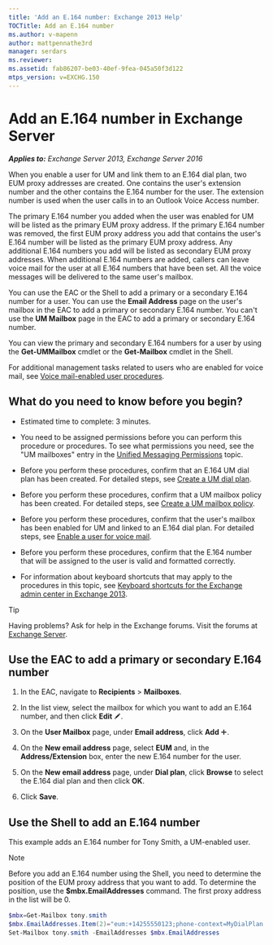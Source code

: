 ```yaml
---
title: 'Add an E.164 number: Exchange 2013 Help'
TOCTitle: Add an E.164 number
ms.author: v-mapenn
author: mattpennathe3rd
manager: serdars
ms.reviewer:
ms.assetid: fab86207-be03-40ef-9fea-045a50f3d122
mtps_version: v=EXCHG.150
---
```


# Add an E.164 number in Exchange Server

_**Applies to:** Exchange Server 2013, Exchange Server 2016_

When you enable a user for UM and link them to an E.164 dial plan, two EUM proxy addresses are created. One contains the user's extension number and the other contains the E.164 number for the user. The extension number is used when the user calls in to an Outlook Voice Access number.

The primary E.164 number you added when the user was enabled for UM will be listed as the primary EUM proxy address. If the primary E.164 number was removed, the first EUM proxy address you add that contains the user's E.164 number will be listed as the primary EUM proxy address. Any additional E.164 numbers you add will be listed as secondary EUM proxy addresses. When additional E.164 numbers are added, callers can leave voice mail for the user at all E.164 numbers that have been set. All the voice messages will be delivered to the same user's mailbox.

You can use the EAC or the Shell to add a primary or a secondary E.164 number for a user. You can use the **Email Address** page on the user's mailbox in the EAC to add a primary or secondary E.164 number. You can't use the **UM Mailbox** page in the EAC to add a primary or secondary E.164 number.

You can view the primary and secondary E.164 numbers for a user by using the **Get-UMMailbox** cmdlet or the **Get-Mailbox** cmdlet in the Shell.

For additional management tasks related to users who are enabled for voice mail, see [Voice mail-enabled user procedures](voice-mail-enabled-user-procedures-exchange-2013-help.md).

## What do you need to know before you begin?

- Estimated time to complete: 3 minutes.

- You need to be assigned permissions before you can perform this procedure or procedures. To see what permissions you need, see the "UM mailboxes" entry in the [Unified Messaging Permissions](https://technet.microsoft.com/library/d326c3bc-8f33-434a-bf02-a83cc26a5498.aspx) topic.

- Before you perform these procedures, confirm that an E.164 UM dial plan has been created. For detailed steps, see [Create a UM dial plan](create-um-dial-plan-exchange-2013-help.md).

- Before you perform these procedures, confirm that a UM mailbox policy has been created. For detailed steps, see [Create a UM mailbox policy](create-um-mailbox-policy-exchange-2013-help.md).

- Before you perform these procedures, confirm that the user's mailbox has been enabled for UM and linked to an E.164 dial plan. For detailed steps, see [Enable a user for voice mail](enable-a-user-for-voice-mail-exchange-2013-help.md).

- Before you perform these procedures, confirm that the E.164 number that will be assigned to the user is valid and formatted correctly.

- For information about keyboard shortcuts that may apply to the procedures in this topic, see [Keyboard shortcuts for the Exchange admin center in Exchange 2013](keyboard-shortcuts-in-the-exchange-admin-center-2013-help.md).

> [!TIP]
> Having problems? Ask for help in the Exchange forums. Visit the forums at [Exchange Server](https://go.microsoft.com/fwlink/p/?linkId=60612).

## Use the EAC to add a primary or secondary E.164 number

1. In the EAC, navigate to **Recipients** \> **Mailboxes**.

2. In the list view, select the mailbox for which you want to add an E.164 number, and then click **Edit** ![Edit icon](images/ITPro_EAC_EditIcon.gif).

3. On the **User Mailbox** page, under **Email address**, click **Add** ![Add Icon](images/ITPro_EAC_AddIcon.gif).

4. On the **New email address** page, select **EUM** and, in the **Address/Extension** box, enter the new E.164 number for the user.

5. On the **New email address** page, under **Dial plan**, click **Browse** to select the E.164 dial plan and then click **OK**.

6. Click **Save**.

## Use the Shell to add an E.164 number

This example adds an E.164 number for Tony Smith, a UM-enabled user.

> [!NOTE]
> Before you add an E.164 number using the Shell, you need to determine the position of the EUM proxy address that you want to add. To determine the position, use the **$mbx.EmailAddresses** command. The first proxy address in the list will be 0.

```powershell
$mbx=Get-Mailbox tony.smith
$mbx.EmailAddresses.Item(2)="eum:+14255550123;phone-context=MyDialPlan.contoso.com"
Set-Mailbox tony.smith -EmailAddresses $mbx.EmailAddresses
```
